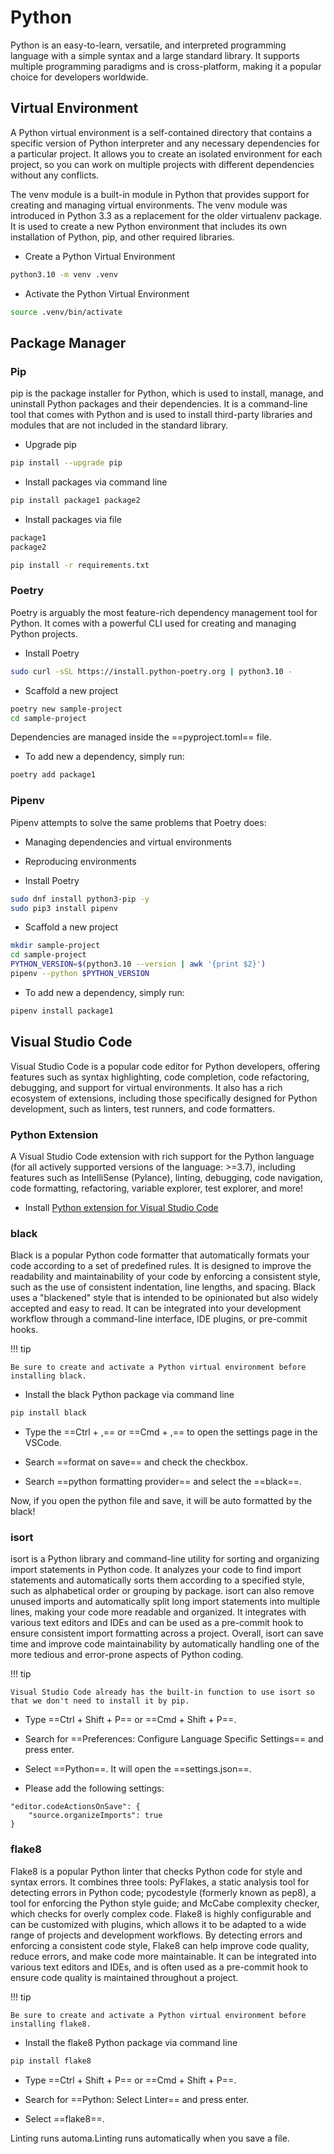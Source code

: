 # Python

Python is an easy-to-learn, versatile, and interpreted programming language with a simple syntax and a large standard library. It supports multiple programming paradigms and is cross-platform, making it a popular choice for developers worldwide.

## Virtual Environment

A Python virtual environment is a self-contained directory that contains a specific version of Python interpreter and any necessary dependencies for a particular project. It allows you to create an isolated environment for each project, so you can work on multiple projects with different dependencies without any conflicts.

The venv module is a built-in module in Python that provides support for creating and managing virtual environments. The venv module was introduced in Python 3.3 as a replacement for the older virtualenv package. It is used to create a new Python environment that includes its own installation of Python, pip, and other required libraries.

- Create a Python Virtual Environment
``` bash
python3.10 -m venv .venv
```

- Activate the Python Virtual Environment
``` bash
source .venv/bin/activate
```

## Package Manager

### Pip

pip is the package installer for Python, which is used to install, manage, and uninstall Python packages and their dependencies. It is a command-line tool that comes with Python and is used to install third-party libraries and modules that are not included in the standard library.

- Upgrade pip
``` bash
pip install --upgrade pip
```

- Install packages via command line
``` bash
pip install package1 package2
```

- Install packages via file
``` bash title="requirements.txt"
package1
package2
```
``` bash
pip install -r requirements.txt
```

### Poetry

Poetry is arguably the most feature-rich dependency management tool for Python. It comes with a powerful CLI used for creating and managing Python projects.

- Install Poetry
``` bash
sudo curl -sSL https://install.python-poetry.org | python3.10 -
```

- Scaffold a new project
``` bash
poetry new sample-project
cd sample-project
```

Dependencies are managed inside the ==pyproject.toml== file.

- To add new a dependency, simply run:
``` bash
poetry add package1
```

### Pipenv

Pipenv attempts to solve the same problems that Poetry does:

  - Managing dependencies and virtual environments
  - Reproducing environments

- Install Poetry
``` bash
sudo dnf install python3-pip -y
sudo pip3 install pipenv
```

- Scaffold a new project
``` bash
mkdir sample-project
cd sample-project
PYTHON_VERSION=$(python3.10 --version | awk '{print $2}')
pipenv --python $PYTHON_VERSION
```

- To add new a dependency, simply run:
``` bash
pipenv install package1
```

## Visual Studio Code

Visual Studio Code is a popular code editor for Python developers, offering features such as syntax highlighting, code completion, code refactoring, debugging, and support for virtual environments. It also has a rich ecosystem of extensions, including those specifically designed for Python development, such as linters, test runners, and code formatters.

### Python Extension

A Visual Studio Code extension with rich support for the Python language (for all actively supported versions of the language: >=3.7), including features such as IntelliSense (Pylance), linting, debugging, code navigation, code formatting, refactoring, variable explorer, test explorer, and more!

- Install [Python extension for Visual Studio Code](https://marketplace.visualstudio.com/items?itemName=ms-python.python)

### black

Black is a popular Python code formatter that automatically formats your code according to a set of predefined rules. It is designed to improve the readability and maintainability of your code by enforcing a consistent style, such as the use of consistent indentation, line lengths, and spacing. Black uses a "blackened" style that is intended to be opinionated but also widely accepted and easy to read. It can be integrated into your development workflow through a command-line interface, IDE plugins, or pre-commit hooks.

!!! tip

    Be sure to create and activate a Python virtual environment before installing black.

- Install the black Python package via command line
``` bash
pip install black
```

- Type the ==Ctrl + ,== or ==Cmd + ,== to open the settings page in the VSCode.

- Search ==format on save== and check the checkbox.

- Search ==python formatting provider== and select the ==black==.

Now, if you open the python file and save, it will be auto formatted by the black!

### isort

isort is a Python library and command-line utility for sorting and organizing import statements in Python code. It analyzes your code to find import statements and automatically sorts them according to a specified style, such as alphabetical order or grouping by package. isort can also remove unused imports and automatically split long import statements into multiple lines, making your code more readable and organized. It integrates with various text editors and IDEs and can be used as a pre-commit hook to ensure consistent import formatting across a project. Overall, isort can save time and improve code maintainability by automatically handling one of the more tedious and error-prone aspects of Python coding.

!!! tip

    Visual Studio Code already has the built-in function to use isort so that we don't need to install it by pip.

- Type ==Ctrl + Shift + P== or ==Cmd + Shift + P==.

- Search for ==Preferences: Configure Language Specific Settings== and press enter. 

- Select ==Python==. It will open the ==settings.json==.

- Please add the following settings:
```
"editor.codeActionsOnSave": {
    "source.organizeImports": true
}
```

### flake8

Flake8 is a popular Python linter that checks Python code for style and syntax errors. It combines three tools: PyFlakes, a static analysis tool for detecting errors in Python code; pycodestyle (formerly known as pep8), a tool for enforcing the Python style guide; and McCabe complexity checker, which checks for overly complex code. Flake8 is highly configurable and can be customized with plugins, which allows it to be adapted to a wide range of projects and development workflows. By detecting errors and enforcing a consistent code style, Flake8 can help improve code quality, reduce errors, and make code more maintainable. It can be integrated into various text editors and IDEs, and is often used as a pre-commit hook to ensure code quality is maintained throughout a project.

!!! tip

    Be sure to create and activate a Python virtual environment before installing flake8.

- Install the flake8 Python package via command line
``` bash
pip install flake8
```

- Type ==Ctrl + Shift + P== or ==Cmd + Shift + P==.

- Search for ==Python: Select Linter== and press enter. 

- Select ==flake8==.

Linting runs automa.Linting runs automatically when you save a file.